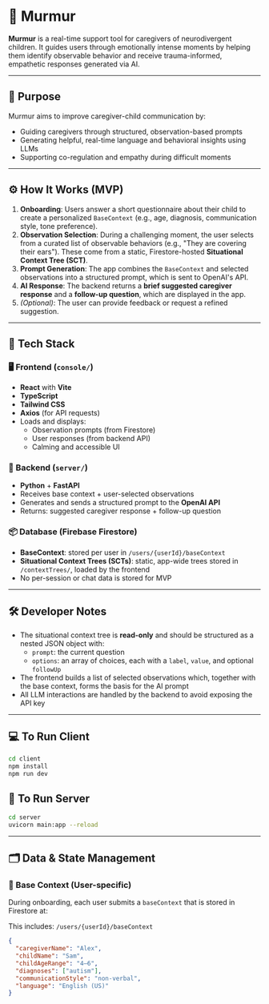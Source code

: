 # 🫧 Murmur

**Murmur** is a real-time support tool for caregivers of neurodivergent children. It guides users through emotionally intense moments by helping them identify observable behavior and receive trauma-informed, empathetic responses generated via AI.

---

## 🧠 Purpose

Murmur aims to improve caregiver-child communication by:
- Guiding caregivers through structured, observation-based prompts
- Generating helpful, real-time language and behavioral insights using LLMs
- Supporting co-regulation and empathy during difficult moments

---

## ⚙️ How It Works (MVP)

1. **Onboarding**: Users answer a short questionnaire about their child to create a personalized `BaseContext` (e.g., age, diagnosis, communication style, tone preference).
2. **Observation Selection**: During a challenging moment, the user selects from a curated list of observable behaviors (e.g., "They are covering their ears"). These come from a static, Firestore-hosted **Situational Context Tree (SCT)**.
3. **Prompt Generation**: The app combines the `BaseContext` and selected observations into a structured prompt, which is sent to OpenAI's API.
4. **AI Response**: The backend returns a **brief suggested caregiver response** and a **follow-up question**, which are displayed in the app.
5. *(Optional)*: The user can provide feedback or request a refined suggestion.

---

## 🧱 Tech Stack

### 🖥️ Frontend (`console/`)
- **React** with **Vite**
- **TypeScript**
- **Tailwind CSS**
- **Axios** (for API requests)
- Loads and displays:
  - Observation prompts (from Firestore)
  - User responses (from backend API)
  - Calming and accessible UI

### 🔧 Backend (`server/`)
- **Python** + **FastAPI**
- Receives base context + user-selected observations
- Generates and sends a structured prompt to the **OpenAI API**
- Returns: suggested caregiver response + follow-up question

### 📦 Database (Firebase Firestore)
- **BaseContext**: stored per user in `/users/{userId}/baseContext`
- **Situational Context Trees (SCTs)**: static, app-wide trees stored in `/contextTrees/`, loaded by the frontend
- No per-session or chat data is stored for MVP

---

## 🛠 Developer Notes

- The situational context tree is **read-only** and should be structured as a nested JSON object with:
  - `prompt`: the current question
  - `options`: an array of choices, each with a `label`, `value`, and optional `followUp`
- The frontend builds a list of selected observations which, together with the base context, forms the basis for the AI prompt
- All LLM interactions are handled by the backend to avoid exposing the API key

---

## 💻 To Run Client

```bash
cd client
npm install
npm run dev
```

## 🛜 To Run Server
```bash
cd server
uvicorn main:app --reload
```

---

## 🗂️ Data & State Management

### 🔹 Base Context (User-specific)
During onboarding, each user submits a `baseContext` that is stored in Firestore at:

This includes: `/users/{userId}/baseContext`

```json
{
  "caregiverName": "Alex",
  "childName": "Sam",
  "childAgeRange": "4–6",
  "diagnoses": ["autism"],
  "communicationStyle": "non-verbal",
  "language": "English (US)"
}


